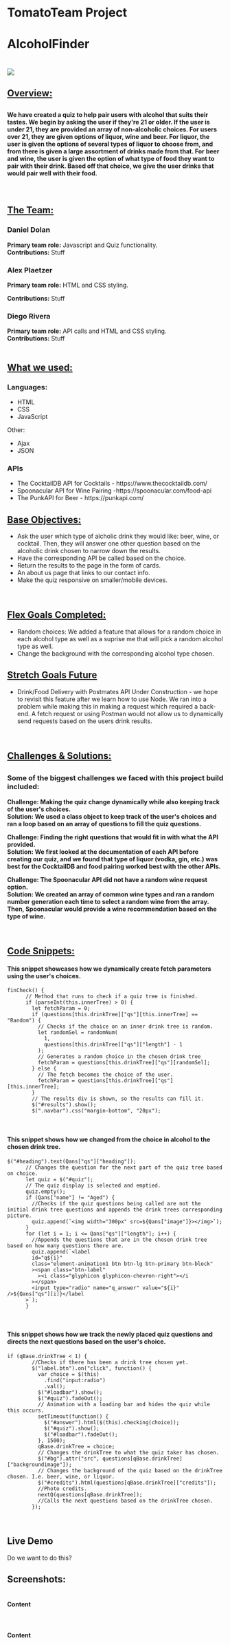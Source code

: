 # TomatoTeam Project

<h1>AlcoholFinder<h1>

<img src="images/ScreenShotHome.png">

<h2><u>Overview:</u><h2>
<h4>We have created a quiz to help pair users with alcohol that suits their tastes.
We begin by asking the user if they're 21 or older. If the user is under 21, they are provided an array of non-alcoholic choices.
For users over 21, they are given options of liquor, wine and beer.
For liquor, the user is given the options of several types of liquor to choose from, and from there is given a large assortment of drinks made from that.
For beer and wine, the user is given the option of what type of food they want to pair with their drink. Based off that choice, we give the user drinks that would pair well with their food.</h4>

</br>

<h2><u>The Team:</u></h2>

<h3>Daniel Dolan</h3>
<b>Primary team role:</b> Javascript and Quiz functionality.
</br>
<b>Contributions:</b> Stuff

<h3>Alex Plaetzer</h3>
<b>Primary team role:</b> HTML and CSS styling. 
</br>

<b>Contributions:</b> Stuff

<h3>Diego Rivera</h3>

<b>Primary team role:</b> API calls and HTML and CSS styling.
</br>
<b>Contributions:</b> Stuff
</br>
</br>

<h2><u>What we used:</u></h3>
<h3>Languages:</h3>
<ul>
    <li>HTML</li>
    <li>CSS</li>
    <li>JavaScript</li>
</ul>

Other:

<ul>
    <li>Ajax</li>
    <li>JSON</li>
</ul>

<h3>APIs</h3>
<ul>
    <li>The CocktailDB API for Cocktails - https://www.thecocktaildb.com/</li>
    <li>Spoonacular API for Wine Pairing -https://spoonacular.com/food-api</li>
    <li>The PunkAPI for Beer - https://punkapi.com/</li>
</ul

</br>

<h2><u>Base Objectives:</u></h2>
<ul>
    <li>Ask the user which type of alcholic drink they would like: beer, wine, or cocktail. Then, they will answer one other question based on the alcoholic drink chosen to narrow down the results.</li>
    <li>Have the corresponding API be called based on the choice. </li>
    <li>Return the results to the page in the form of cards. </li>
    <li>An about us page that links to our contact info. </li>
    <li>Make the quiz responsive on smaller/mobile devices. </li>
   
</ul>

</br>

<h2><u>Flex Goals Completed:</u></h2>
<ul>
    <li>Random choices: We added a feature that allows for a random choice in each alcohol type as well as a suprise me that will pick a random alcohol type as well. </li>
    <li>Change the background with the corresponding alcohol type chosen. </li>
   
</ul>

<h2><u>Stretch Goals Future</u></h2>
<ul>
<li>Drink/Food Delivery with Postmates API
Under Construction - we hope to revisit this feature after we learn how to use Node. We ran into a problem while making this in making a request which required a back-end. A fetch request or using Postman would not allow us to dynamically send requests based on the users drink results. </li>
</ul>

</br>

<h2><u>Challenges & Solutions:</u><h2>
<h3>Some of the biggest challenges we faced with this project build included:</h2>

<b>Challenge: Making the quiz change dynamically while also keeping track of the user's choices.</b>
<br>
<b>Solution: We used a class object to keep track of the user's choices and ran a loop based on an array of questions to fill the quiz questions.</b>

<b>Challenge: Finding the right questions that would fit in with what the API provided.</b>
<br>
<b>Solution: We first looked at the documentation of each API before creating our quiz, and we found that type of liquor (vodka, gin, etc.) was best for the CocktailDB and food pairing worked best with the other APIs.</b>

<b>Challenge: The Spoonacular API did not have a random wine request option.</b>
<br>
<b>Solution: We created an array of common wine types and ran a random number generation each time to select a random wine from the array. Then, Spoonacular would provide a wine recommendation based on the type of wine.</b>

</br>

<h2><u>Code Snippets:</u></h2>

<h4>This snippet showcases how we dynamically create fetch parameters using the user's choices.</h4>

```
finCheck() {
      // Method that runs to check if a quiz tree is finished.
      if (parseInt(this.innerTree) > 0) {
        let fetchParam = 0;
        if (questions[this.drinkTree]["qs"][this.innerTree] == "Random") {
          // Checks if the choice on an inner drink tree is random.
          let randomSel = randomNum(
            1,
            questions[this.drinkTree]["qs"]["length"] - 1
          );
          // Generates a random choice in the chosen drink tree
          fetchParam = questions[this.drinkTree]["qs"][randomSel];
        } else {
          // The fetch becomes the choice of the user.
          fetchParam = questions[this.drinkTree]["qs"][this.innerTree];
        }
        // The results div is shown, so the results can fill it.
        $("#results").show();
        $(".navbar").css("margin-bottom", "20px");

```

<br/>

<h4>This snippet shows how we changed from the choice in alcohol to the chosen drink tree.</h4>

```
$("#heading").text(Qans["qs"]["heading"]);
      // Changes the question for the next part of the quiz tree based on choice.
      let quiz = $("#quiz");
      // The quiz display is selected and emptied.
      quiz.empty();
      if (Qans["name"] != "Aged") {
        //Checks if the quiz questions being called are not the initial drink tree questions and appends the drink trees corresponding picture.
        quiz.append(`<img width="300px" src=${Qans["image"]}></img>`);
      }
      for (let i = 1; i <= Qans["qs"]["length"]; i++) {
        //Appends the questions that are in the chosen drink tree based on how many questions there are.
        quiz.append(`<label
        id="q${i}"
        class="element-animation1 btn btn-lg btn-primary btn-block"
        ><span class="btn-label"
          ><i class="glyphicon glyphicon-chevron-right"></i
        ></span>
        <input type="radio" name="q_answer" value="${i}" />${Qans["qs"][i]}</label
      >`);
      }

```

<br />
<h4>This snippet shows how we track the newly placed quiz questions and directs the next questions based on the user's choice.</h4>

```
if (qBase.drinkTree < 1) {
        //Checks if there has been a drink tree chosen yet.
        $("label.btn").on("click", function() {
          var choice = $(this)
            .find("input:radio")
            .val();
          $("#loadbar").show();
          $("#quiz").fadeOut();
          // Animation with a loading bar and hides the quiz while this occurs.
          setTimeout(function() {
            $("#answer").html($(this).checking(choice));
            $("#quiz").show();
            $("#loadbar").fadeOut();
          }, 1500);
          qBase.drinkTree = choice;
          // Changes the drinkTree to what the quiz taker has chosen.
          $("#bg").attr("src", questions[qBase.drinkTree]["backgroundimage"]);
          // Changes the background of the quiz based on the drinkTree chosen. I.e. beer, wine, or liquor.
          $("#credits").html(questions[qBase.drinkTree]["credits"]);
          //Photo credits.
          nextQ(questions[qBase.drinkTree]);
          //Calls the next questions based on the drinkTree chosen.
        });

```

</br>

<h2>Live Demo</h2>
Do we want to do this?
</br>

<h2>Screenshots:</h2>
<img src="" >
<h4>Content</h4>
<br />
<img src="" >
<h4>Content</h4>
<br />
